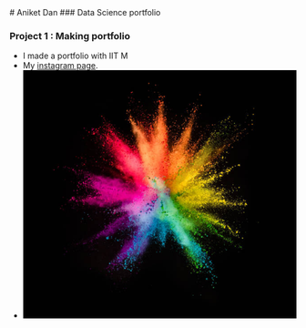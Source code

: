 <html>
# </center>Aniket Dan</center>
### </center>Data Science portfolio</center>

### </center>Project 1 : Making portfolio</center>
- I made a portfolio with IIT M
- My [instagram page](https://www.instagram.com/annoyniket).
- ![Flower!](assests/image.jpg)
  
<head>
<style>
body {
  background-image: url(https://i.redd.it/njegi3gd9nc61.jpg);
);
  background-repeat: no-repeat;
}
</style>
</head>
<body>


